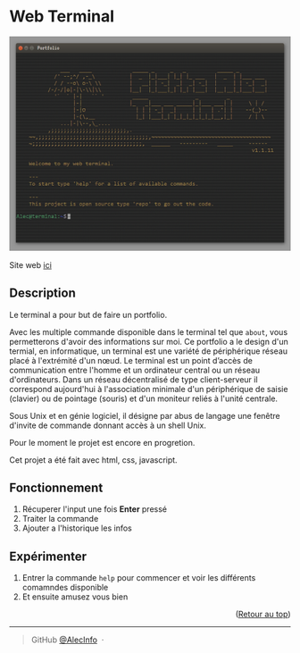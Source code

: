 <a name="readme-top"></a>

<h1> Web Terminal </h1>

![ex image](https://github.com/AlecInfo/Terminal/blob/main/screen.png)

Site web [ici](https://alecinfo.github.io/Terminal/)

## Description

Le terminal a pour but de faire un portfolio.

Avec les multiple commande disponible dans le terminal tel que `about`, vous permetterons d'avoir des informations sur moi.
Ce portfolio a le design d'un termial, en informatique, un terminal est une variété de périphérique réseau placé à l'extrémité d'un nœud. Le terminal est un point d’accès de communication entre l'homme et un ordinateur central ou un réseau d'ordinateurs. Dans un réseau décentralisé de type client-serveur il correspond aujourd'hui à l'association minimale d'un périphérique de saisie (clavier) ou de pointage (souris) et d'un moniteur reliés à l'unité centrale.

Sous Unix et en génie logiciel, il désigne par abus de langage une fenêtre d'invite de commande donnant accès à un shell Unix.

Pour le moment le projet est encore en progretion.

Cet projet a été fait avec html, css, javascript.

## Fonctionnement

1. Récuperer l'input une fois **Enter** pressé 
2. Traiter la commande
3. Ajouter a l'historique les infos

## Expérimenter

1. Entrer la commande `help` pour commencer et voir les différents comamndes disponible
2. Et ensuite amusez vous bien

<p align="right">(<a href="#readme-top">Retour au top</a>)</p>

---

> GitHub [@AlecInfo](https://github.com/AlecInfo) &nbsp;&middot;&nbsp;
